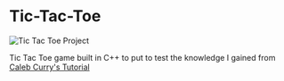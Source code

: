 # Tic-Tac-Toe

![Tic Tac Toe Project](https://github.com/iKarans/Tic-Tac-Toe/blob/main/Tic-Tac-Toe.png)

Tic Tac Toe game built in C++ to put to test the knowledge I gained from <a href="https://www.youtube.com/watch?v=_bYFu9mBnr4">Caleb Curry's Tutorial</a>
